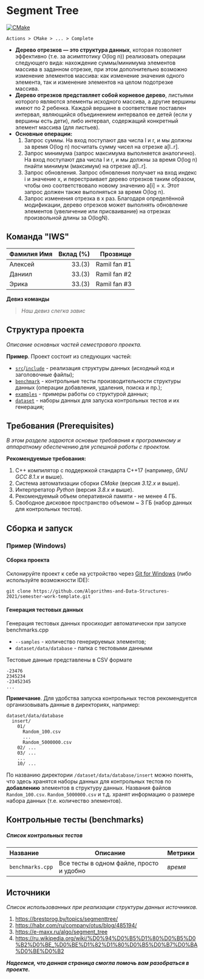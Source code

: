 # Segment Tree

[![CMake](https://github.com/Algorithms-and-Data-Structures-2021/semester-work-segment-tree/actions/workflows/cmake.yml/badge.svg)](https://github.com/Algorithms-and-Data-Structures-2021/semester-work-segment-tree/actions/workflows/cmake.yml)


`Actions > CMake > ... > Complete`

- **Дерево отрезков — это структура данных**, которая позволяет эффективно (т.е. за асимптотику O(log n)) реализовать операции следующего вида: нахождение суммы/минимума элементов массива в заданном отрезке, при этом дополнительно возможно изменение элементов массива: как изменение значения одного элемента, так и изменение элементов на целом подотрезке массива.
- **Дерево отрезков представляет собой корневое дерево**, листьями которого являются элементы исходного массива, а другие вершины имеют по 2 ребенка. Каждой вершине в соответствие поставлен интервал, являющийся объединением интервалов ее детей (если у вершины есть дети), либо интервал, содержащий конкретный элемент массива (для листьев).
- **Основные операции:**
    1) Запрос суммы.
      На вход поступают два числа l и r, и мы должны за время O(log n) посчитать сумму чисел на отрезке a[l..r].
    2) Запрос минимума (запрос максимума выполняется аналогично).
      На вход поступают два числа l и r, и мы должны за время O(log n) пнайти минимум (максимум) на отрезке a[l..r].
    3) Запрос обновления.
      Запрос обновления получает на вход индекс i и значение x, и перестраивает дерево отрезков таким образом, чтобы оно соответствовало новому значению a[i] = x. Этот запрос должен также выполняться за время O(log n).
    4) Запрос изменения отрезка в x раз.
      Благодаря определённой модификации, дерево отрезков может выполнять обновление элементов (увеличение или присваивание) на отрезках произвольной длины за O(logN).


## Команда "IWS"



| Фамилия Имя   | Вклад (%) | Прозвище              |
| :---          |   ---:    |  ---:                 |
| Алексей       | 33.(3)        |  Ramil fan #1   |
| Даниил        | 33.(3)        |  Ramil fan #2   |
| Эрика         | 33.(3)        |  Ramil fan #3   |

**Девиз команды**
> _Наш девиз слегка завис_

## Структура проекта

_Описание основных частей семестрового проекта._

**Пример**. Проект состоит из следующих частей:

- [`src`](src)/[`include`](include) - реализация структуры данных (исходный код и заголовочные файлы);
- [`benchmark`](benchmark) - контрольные тесты производительности структуры данных (операции добавления, удаления,
  поиска и пр.);
- [`examples`](examples) - примеры работы со структурой данных;
- [`dataset`](dataset) - наборы данных для запуска контрольных тестов и их генерация;

## Требования (Prerequisites)

_В этом разделе задаются основые требования к программному и аппаратному обеспечению для успешной работы с проектом._

**Рекомендуемые требования:**

1. С++ компилятор c поддержкой стандарта C++17 (например, _GNU GCC 8.1.x_ и выше).
2. Система автоматизации сборки _CMake_ (версия _3.12.x_ и выше).
3. Интерпретатор _Python_ (версия _3.8.x_ и выше).
4. Рекомендуемый объем оперативной памяти - не менее 4 ГБ.
5. Свободное дисковое пространство объемом ~ 3 ГБ (набор данных для контрольных тестов).

## Сборка и запуск

### Пример (Windows)

#### Сборка проекта

Склонируйте проект к себе на устройство через [Git for Windows](https://gitforwindows.org/) (либо используйте
возможности IDE):

```shell
git clone https://github.com/Algorithms-and-Data-Structures-2021/semester-work-template.git
```



#### Генерация тестовых данных

Генерация тестовых данных просиходит автоматически при запуске benchmarks.cpp

- `--samples` - количество генерируемых элементов;
- `dataset/data/database` - папка с тестовыми данными

Тестовые данные представлены в CSV формате

```csv
-23476
2345234
-23452345
...
```

**Примечание**. Для удобства запуска контрольных тестов рекомендуется организовывать данные в директориях, например:

```shell
dataset/data/database
  insert/
    01/
      Random_100.csv
      ...
      Random_5000000.csv
    02/ ...
    03/ ...
    ...
    10/ ...
```

По названию директории `/dataset/data/database/insert` можно понять, что здесь хранятся наборы данных для контрольных тестов по
**добавлению** элементов в структуру данных. Названия файлов `Random_100.csv`. `Random_5000000.csv` и т.д. хранят информацию о размере набора данных (т.е. количество элементов). 

## Контрольные тесты (benchmarks)

##### Список контрольных тестов

| Название                  | Описание                                | Метрики         |
| :---                      | ---                                     | :---            |
| `benchmarks.cpp`          | Все тесты в одном файле, просто и удобно  | _время_         |


## Источники

_Список использованных при реализации структуры данных источников._

1) https://brestprog.by/topics/segmenttree/
2) https://habr.com/ru/company/otus/blog/485194/
3) https://e-maxx.ru/algo/segment_tree
4) https://ru.wikipedia.org/wiki/%D0%94%D0%B5%D1%80%D0%B5%D0%B2%D0%BE_%D0%BE%D1%82%D1%80%D0%B5%D0%B7%D0%BA%D0%BE%D0%B2

_**Надеемся, что данная страница смогла помочь вам разобраться в проекте.**_
